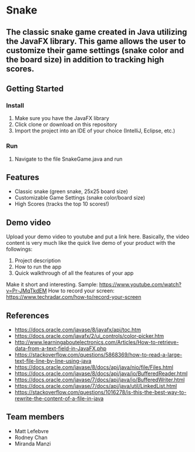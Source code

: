# Snake
## The classic snake game created in Java utilizing the JavaFX library. This game allows the user to customize their game settings (snake color and the board size) in addition to tracking high scores.

## Getting Started 
### Install
1. Make sure you have the JavaFX library
2. Click clone or download on this repository
3. Import the project into an IDE of your choice (IntelliJ, Eclipse, etc.)
### Run 
1. Navigate to the file SnakeGame.java and run

## Features 
- Classic snake (green snake, 25x25 board size)
- Customizable Game Settings (snake color/board size)
- High Scores (tracks the top 10 scores!)

## Demo video 
Upload your demo video to youtube and put a link here. Basically, the video content is very much like the quick live demo of your product with the followings:
1. Project description
2. How to run the app
3. Quick walkthrough of all the features of your app

Make it short and interesting.
Sample: https://www.youtube.com/watch?v=Pr-JMqTkdEM
How to record your screen: https://www.techradar.com/how-to/record-your-screen

## References 
- https://docs.oracle.com/javase/8/javafx/api/toc.htm
- https://docs.oracle.com/javafx/2/ui_controls/color-picker.htm
- http://www.learningaboutelectronics.com/Articles/How-to-retrieve-data-from-a-text-field-in-JavaFX.php
- https://stackoverflow.com/questions/5868369/how-to-read-a-large-text-file-line-by-line-using-java
- https://docs.oracle.com/javase/8/docs/api/java/nio/file/Files.html
- https://docs.oracle.com/javase/8/docs/api/java/io/BufferedReader.html
- https://docs.oracle.com/javase/7/docs/api/java/io/BufferedWriter.html
- https://docs.oracle.com/javase/7/docs/api/java/util/LinkedList.html
- https://stackoverflow.com/questions/1016278/is-this-the-best-way-to-rewrite-the-content-of-a-file-in-java

## Team members
- Matt Lefebvre
- Rodney Chan
- Miranda Manzi
